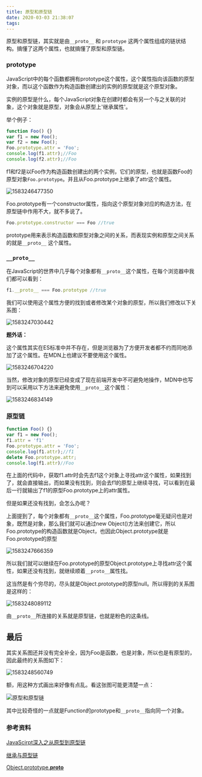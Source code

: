 ```yaml
---
title: 原型和原型链
date: 2020-03-03 21:38:07
tags:
---
```


原型和原型链，其实就是由`__proto__` 和 `prototype` 这两个属性组成的链状结构。搞懂了这两个属性，也就搞懂了原型和原型链。

### prototype

JavaScript中的每个函数都拥有prototype这个属性，这个属性指向该函数的原型对象，而以这个函数作为构造函数创建出的实例的原型就是这个原型对象。

实例的原型是什么，每个JavaScript对象在创建时都会有另一个与之关联的对象，这个对象就是原型，对象会从原型上'继承属性'。

举个例子：

```js
function Foo() {}
var f1 = new Foo();
var f2 = new Foo();
Foo.prototype.attr = 'Foo';
console.log(f1.attr);//Foo
console.log(f2.attr);//Foo
```

f1和f2是以Foo作为构造函数创建出的两个实例，它们的原型，也就是函数Foo的原型对象`Foo.prototype`。并且从Foo.prototype上继承了attr这个属性。

![1583246477350](\images\1583246477350.png)

Foo.prototype有一个constructor属性，指向这个原型对象对应的构造方法，在原型链中作用不大，就不多说了。

```js
Foo.prototype.constructor === Foo //true
```

prototype用来表示构造函数和原型对象之间的关系，而表现实例和原型之间关系的就是`__proto__` 这个属性。

### `__proto__`

在JavaScript的世界中几乎每个对象都有`__proto__`这个属性，在每个浏览器中我们都可以看到：

```js
f1.__proto__ === Foo.prototype //true
```

我们可以使用这个属性方便的找到或者修改某个对象的原型，所以我们修改以下关系图：

![1583247030442](\images\1583247030442.png)



__题外话：__

这个属性其实在ES标准中并不存在，但是浏览器为了方便开发者都不约而同地添加了这个属性。在MDN上也建议不要使用这个属性。

![1583246704220](\images\1583246704220.png)

当然，修改对象的原型已经变成了现在前端开发中不可避免地操作，MDN中也写到可以采用以下方法来避免使用`__proto__`这个属性：

![1583246834149](\images\1583246834149.png)

### 原型链

```js
function Foo() {}
var f1 = new Foo();
f1.attr = 'f1'
Foo.prototype.attr = 'Foo';
console.log(f1.attr);//f1
delete Foo.prototype.attr;
console.log(f1.attr)//Foo
```

在上面的代码中，获取f1.attr时会先去f1这个对象上寻找attr这个属性，如果找到了，就会直接输出，而如果没有找到，则会去f1的原型上继续寻找，可以看到在最后一行就输出了f1的原型Foo.prototype上的attr属性。

但是如果还没有找到，会怎么办呢？

上面提到了，每个对象都有`__proto__`这个属性，Foo.prototype毫无疑问也是对象，既然是对象，那么我们就可以通过new Object()方法来创建它，所以Foo.prototype的构造函数就是Object，也因此Object.prototype就是Foo.prototype的原型

![1583247666359](\images\1583247666359.png)

所以我们就可以继续在Foo.prototype的原型Object.prototype上寻找attr这个属性，如果还没有找到，就继续顺着`__proto__`属性找。

这当然是有个穷尽的，尽头就是Object.prototype的原型null。所以得到的关系图是这样的：

![1583248089112](\images\1583248089112.png)

由`__proto__`所连接的关系就是原型链，也就是粉色的这条线。

## 最后

其实关系图还并没有完全补全，因为Foo是函数，也是对象，所以也是有原型的，因此最终的关系图如下：

![1583248560749](\images\1583248560749.png)

额，用这种方式画出来好像有点乱。看这张图可能更清楚一点：

![原型和原型链](\images\原型和原型链.png)

其中比较奇怪的一点就是Function的prototype和`__proto__`指向同一个对象。



### 参考资料

[JavaScirpt深入之从原型到原型链](https://github.com/mqyqingfeng/Blog/issues/2)

[继承与原型链](https://developer.mozilla.org/zh-CN/docs/Web/JavaScript/Inheritance_and_the_prototype_chain)

[Object.prototype.__proto__](https://developer.mozilla.org/en-US/docs/Web/JavaScript/Reference/Global_Objects/Object/proto)

